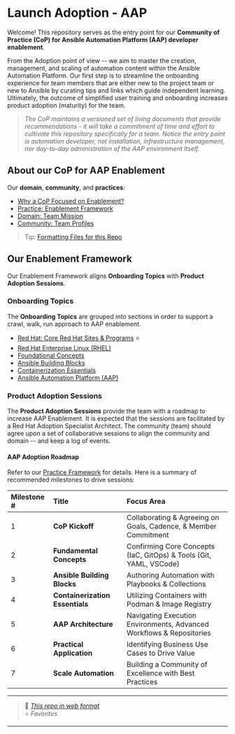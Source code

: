 # Launch Adoption - AAP

Welcome!  This repository serves as the entry point for our **Community of Practice (CoP) for Ansible Automation Platform (AAP) developer enablement**.  

From the Adoption point of view -- we aim to master the creation, management, and scaling of automation content within the Ansible Automation Platform.  Our first step is to streamline the onboarding experience for team members that are either new to the project team or new to Ansible by curating tips and links which guide independent learning. Ultimately, the outcome of simplified user training and onboarding increases product adoption (maturity) for the team.

> *The CoP maintains a versioned set of living documents that provide recommendations - it will take a commitment of time and effort  to cultivate this repository specifically for a team.  Notice the entry point is automation developer, not installation, infrastructure management, nor day-to-day administration of the AAP environment itself.*

## About our CoP for AAP Enablement

Our **domain**, **community**, and **practices**:

* [Why a CoP Focused on Enablement?](./about/aboutCoP.md)
* [Practice: Enablement Framework](./about/aboutPractice.md)
* [Domain: Team Mission](./about/aboutDomain.md)
* [Community: Team Profiles](./about/aboutCommunity.md)

> Tip: [Formatting Files for this Repo](./about/aboutFormat.md)

## Our Enablement Framework

Our Enablement Framework aligns **Onboarding Topics** with **Product Adoption Sessions**.

### Onboarding Topics

The **Onboarding Topics** are grouped into sections in order to support a crawl, walk, run approach to AAP enablement.

* [Red Hat: Core Red Hat Sites & Programs](./about/aboutRHResources.md) :star:
* [Red Hat Enterprise Linux (RHEL)](./rhel/rhel.md)
* [Foundational Concepts](./foundation/foundation.md)
* [Ansible Building Blocks](./ansible/ansible.md)
* [Containerization Essentials](./container/container.md)
* [Ansible Automation Platform (AAP)](./aap/aap.md)

### Product Adoption Sessions

The **Product Adoption Sessions** provide the team with a roadmap to increase AAP Enablement.  It is expected that the sessions are facilitated by a Red Hat Adoption Specialist Architect.   The community (team) should agree upon a set of collaborative sessions to align the community and domain -- and keep a log of events.  

#### AAP Adoption Roadmap

Refer to our [Practice Framework](./about/aboutPractice.md) for details.  Here is a summary of recommended milestones to drive sessions:

| Milestone # | Title                                           | Focus Area                                  |
| :---------- | :---------------------------------------------- | :------------------------------------------ |
| 1           | **CoP Kickoff** | Collaborating & Agreeing on Goals, Cadence, & Member Commitment |
| 2           | **Fundamental Concepts** | Confirming Core Concepts (IaC, GitOps) & Tools (Git, YAML, VSCode) |
| 3           | **Ansible Building Blocks** | Authoring Automation with Playbooks & Collections |
| 4           | **Containerization Essentials** | Utilizing Containers with Podman & Image Registry |
| 5           | **AAP Architecture** | Navigating Execution Environments, Advanced Workflows & Repositories |
| 6           | **Practical Application** | Identifying Business Use Cases to Drive Value |
| 7           | **Scale Automation** | Building a Community of Excellence with Best Practices |


---

> :link: *[This repo in web format](https://ppremru.github.io/LaunchAdoption-AAP/)*  
> :star: *Favorites*
---
